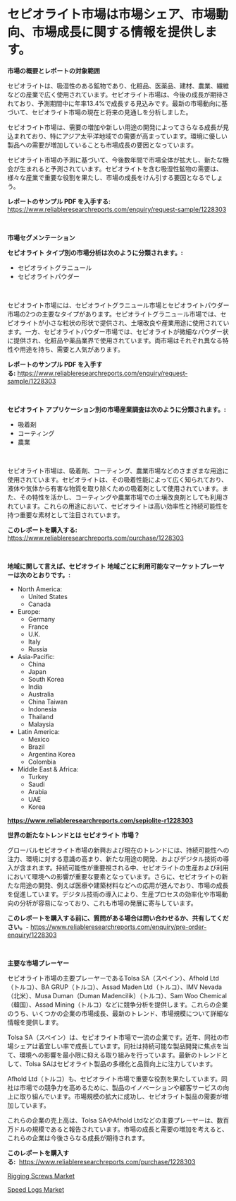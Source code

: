 <p><h1>セピオライト市場は市場シェア、市場動向、市場成長に関する情報を提供します。</h1></p><p><strong>市場の概要とレポートの対象範囲</strong></p>
<p><p>セピオライトは、吸湿性のある鉱物であり、化粧品、医薬品、建材、農業、繊維などの産業で広く使用されています。セピオライト市場は、今後の成長が期待されており、予測期間中に年率13.4%で成長する見込みです。最新の市場動向に基づいて、セピオライト市場の現在と将来の見通しを分析しました。</p><p>セピオライト市場は、需要の増加や新しい用途の開発によってさらなる成長が見込まれており、特にアジア太平洋地域での需要が高まっています。環境に優しい製品への需要が増加していることも市場成長の要因となっています。</p><p>セピオライト市場の予測に基づいて、今後数年間で市場全体が拡大し、新たな機会が生まれると予測されています。セピオライトを含む吸湿性鉱物の需要は、様々な産業で重要な役割を果たし、市場の成長をけん引する要因となるでしょう。</p></p>
<p><strong>レポートのサンプル PDF を入手する:</strong> <a href="https://www.reliableresearchreports.com/enquiry/request-sample/1228303">https://www.reliableresearchreports.com/enquiry/request-sample/1228303</a></p>
<p>&nbsp;</p>
<p><strong>市場セグメンテーション</strong></p>
<p><strong>セピオライト タイプ別の市場分析は次のように分類されます。:</strong></p>
<p><ul><li>セピオライトグラニュール</li><li>セピオライトパウダー</li></ul></p>
<p>&nbsp;</p>
<p><p>セピオライト市場には、セピオライトグラニュール市場とセピオライトパウダー市場の2つの主要なタイプがあります。セピオライトグラニュール市場では、セピオライトが小さな粒状の形状で提供され、土壌改良や産業用途に使用されています。一方、セピオライトパウダー市場では、セピオライトが微細なパウダー状に提供され、化粧品や薬品業界で使用されています。両市場はそれぞれ異なる特性や用途を持ち、需要と人気があります。</p></p>
<p><strong>レポートのサンプル PDF を入手する:</strong>&nbsp;<a href="https://www.reliableresearchreports.com/enquiry/request-sample/1228303">https://www.reliableresearchreports.com/enquiry/request-sample/1228303</a></p>
<p>&nbsp;</p>
<p><strong> セピオライト アプリケーション別の市場産業調査は次のように分類されます。:</strong></p>
<p><ul><li>吸着剤</li><li>コーティング</li><li>農業</li></ul></p>
<p>&nbsp;</p>
<p><p>セピオライト市場は、吸着剤、コーティング、農業市場などのさまざまな用途に使用されています。セピオライトは、その吸着性能によって広く知られており、液体や気体から有害な物質を取り除くための吸着剤として使用されています。また、その特性を活かし、コーティングや農業市場での土壌改良剤としても利用されています。これらの用途において、セピオライトは高い効率性と持続可能性を持つ重要な素材として注目されています。</p></p>
<p><strong>このレポートを購入する:</strong>&nbsp; <a href="https://www.reliableresearchreports.com/purchase/1228303">https://www.reliableresearchreports.com/purchase/1228303</a></p>
<p>&nbsp;</p>
<p><strong>地域に関して言えば、セピオライト 地域ごとに利用可能なマーケットプレーヤーは次のとおりです。:</strong></p>
<p><ul>
    <li>
        North America:
        <ul>
            <li>United States</li>
            <li>Canada</li>
        </ul>
    </li>
    <li>
        Europe:
        <ul>
            <li>Germany</li>
            <li>France</li>
            <li>U.K.</li>
            <li>Italy</li>
            <li>Russia</li>
        </ul>
    </li>
    <li>
        Asia-Pacific:
        <ul>
            <li>China</li>
            <li>Japan</li>
            <li>South Korea</li>
            <li>India</li>
            <li>Australia</li>
            <li>China Taiwan</li>
            <li>Indonesia</li>
            <li>Thailand</li>
            <li>Malaysia</li>
        </ul>
    </li>
    <li>
        Latin America:
        <ul>
            <li>Mexico</li>
            <li>Brazil</li>
            <li>Argentina Korea</li>
            <li>Colombia</li>
        </ul>
    </li>
    <li>
        Middle East & Africa:
        <ul>
            <li>Turkey</li>
            <li>Saudi</li>
            <li>Arabia</li>
            <li>UAE</li>
            <li>Korea</li>
        </ul>
    </li>
    </ul></p>
<p><strong><a href="https://www.reliableresearchreports.com/sepiolite-r1228303">https://www.reliableresearchreports.com/sepiolite-r1228303</a></strong>&nbsp;</p>
<p><strong>世界の新たなトレンドとは セピオライト 市場？</strong></p>
<p><p>グローバルセピオライト市場の新興および現在のトレンドには、持続可能性への注力、環境に対する意識の高まり、新たな用途の開発、およびデジタル技術の導入が含まれます。持続可能性が重要視される中、セピオライトの生産および利用において環境への影響が重要な要素となっています。さらに、セピオライトの新たな用途の開発、例えば医療や建築材料などへの応用が進んでおり、市場の成長を促進しています。デジタル技術の導入により、生産プロセスの効率化や市場動向の分析が容易になっており、これも市場の発展に寄与しています。</p></p>
<p><strong>このレポートを購入する前に、質問がある場合は問い合わせるか、共有してください。</strong>- <a href="https://www.reliableresearchreports.com/enquiry/pre-order-enquiry/1228303">https://www.reliableresearchreports.com/enquiry/pre-order-enquiry/1228303</a></p>
<p>&nbsp;</p>
<p><strong>主要な市場プレーヤー</strong></p>
<p><p>セピオライト市場の主要プレーヤーであるTolsa SA（スペイン）、Afhold Ltd（トルコ）、BA GRUP（トルコ）、Assad Maden Ltd（トルコ）、IMV Nevada（北米）、Musa Duman（Duman Madencilik）（トルコ）、Sam Woo Chemical（韓国）、Assad Mining（トルコ）などに競争分析を提供します。これらの企業のうち、いくつかの企業の市場成長、最新のトレンド、市場規模について詳細な情報を提供します。</p><p>Tolsa SA（スペイン）は、セピオライト市場で一流の企業です。近年、同社の市場シェアは着宜しい率で成長しています。同社は持続可能な製品開発に焦点を当て、環境への影響を最小限に抑える取り組みを行っています。最新のトレンドとして、Tolsa SAはセピオライト製品の多様化と品質向上に注力しています。</p><p>Afhold Ltd（トルコ）も、セピオライト市場で重要な役割を果たしています。同社は市場での競争力を高めるために、製品のイノベーションや顧客サービスの向上に取り組んでいます。市場規模の拡大に成功し、セピオライト製品の需要が増加しています。</p><p>これらの企業の売上高は、Tolsa SAやAfhold Ltdなどの主要プレーヤーは、数百万ドルの規模であると報告されています。市場の成長と需要の増加を考えると、これらの企業は今後さらなる成長が期待されます。</p></p>
<p><strong>このレポートを購入する:</strong>&nbsp;&nbsp;<a href="https://www.reliableresearchreports.com/purchase/1228303">https://www.reliableresearchreports.com/purchase/1228303</a></p>
<p><p><a href="https://github.com/myacatherineblakecaczo9vcsw/Market-Research-Report-List-2/blob/main/rigging-screws-market.md">Rigging Screws Market</a></p><p><a href="https://github.com/okotobwrhuteie/Market-Research-Report-List-2/blob/main/speed-logs-market.md">Speed Logs Market</a></p></p>